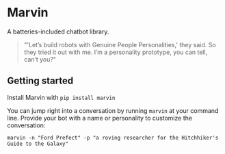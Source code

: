 # Marvin

A batteries-included chatbot library.

> "'Let’s build robots with Genuine People Personalities,' they said. So they tried it out with me. I’m a personality prototype, you can tell, can’t you?"


## Getting started

Install Marvin with `pip install marvin`

You can jump right into a conversation by running `marvin` at your command line. Provide your bot with a name or personality to customize the conversation:

```shell
marvin -n "Ford Prefect" -p "a roving researcher for the Hitchhiker's Guide to the Galaxy"
```
